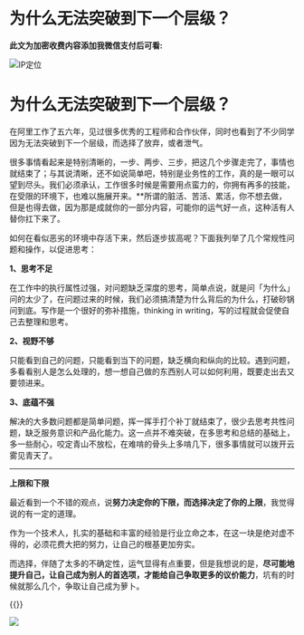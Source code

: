 # 为什么无法突破到下一个层级？

**此文为加密收费内容添加我微信支付后可看:**
<!--more-->
![IP定位](https://tool.lu/netcard/)

# 为什么无法突破到下一个层级？

在阿里工作了五六年，见过很多优秀的工程师和合作伙伴，同时也看到了不少同学因为无法突破到下一个层级，而选择了放弃，或者泄气。

很多事情看起来是特别清晰的，一步、两步、三步，把这几个步骤走完了，事情也就结束了；与其说清晰，还不如说简单吧，特别是业务性的工作，真的是一眼可以望到尽头。我们必须承认，工作很多时候是需要用点蛮力的，你拥有再多的技能，在受限的环境下，也难以施展开来。**所谓的脏活、苦活、累活，你不想去做，但是也得去做，因为那是成就你的一部分内容，可能你的运气好一点，这种活有人替你扛下来了。

如何在看似恶劣的环境中存活下来，然后逐步拔高呢？下面我列举了几个常规性问题和操作，以促进思考：

**1、思考不足**

在工作中的执行属性过强，对问题缺乏深度的思考，简单点说，就是问「为什么」问的太少了，在问题过来的时候，我们必须搞清楚为什么背后的为什么，打破砂锅问到底。写作是一个很好的弥补措施，thinking in writing，写的过程就会促使自己去整理和思考。

**2、视野不够**

只能看到自己的问题，只能看到当下的问题，缺乏横向和纵向的比较。遇到问题，多看看别人是怎么处理的，想一想自己做的东西别人可以如何利用，既要走出去又要领进来。

**3、底蕴不强**

解决的大多数问题都是简单问题，挥一挥手打个补丁就结束了，很少去思考共性问题，缺乏服务意识和产品化能力。这一点并不难突破，在多思考和总结的基础上，多一些耐心，咬定青山不放松，在难啃的骨头上多啃几下，很多事情就可以拨开云雾见青天了。

---

**上限和下限**

最近看到一个不错的观点，说**努力决定你的下限，而选择决定了你的上限**，我觉得说的有一定的道理。

作为一个技术人，扎实的基础和丰富的经验是行业立命之本，在这一块是绝对虚不得的，必须花费大把的努力，让自己的根基更加夯实。

而选择，伴随了太多的不确定性，运气显得有点重要，但是我想说的是，**尽可能地提升自己，让自己成为别人的首选项，才能给自己争取更多的议价能力**，坑有的时候就那么几个，争取让自己成为萝卜。


{{<music url="https://cdn.jsdelivr.net/gh/ybrc/ybrc.github.io@source/Music/33.mp3" name="" artist="Mr·Yang" cover="https://cdn.jsdelivr.net/gh/ybrc/ybrc.github.io@img/avatar.png" fixed="true" volume="100" loop="all" autoplay="true" preload="auto" >}}

<img src="https://tool.lu/netcard/">
